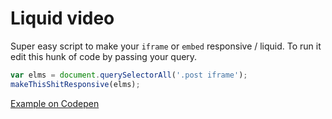 # Liquid video

Super easy script to make your `iframe` or `embed` responsive / liquid. To run it edit this hunk of code by passing your query.

```js
var elms = document.querySelectorAll('.post iframe');
makeThisShitResponsive(elms);
```

[Example on Codepen](http://codepen.io/pawelgrzybek/pen/vGxqaq)
